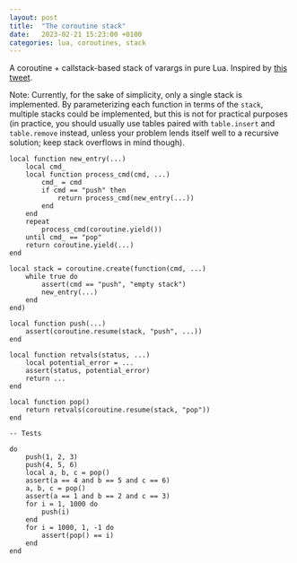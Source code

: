 ```yaml
---
layout: post
title:  "The coroutine stack"
date:   2023-02-21 15:23:00 +0100
categories: lua, coroutines, stack
---
```


A coroutine + callstack-based stack of varargs in pure Lua.
Inspired by [this tweet](https://twitter.com/ImogenBits/status/1325424621286518784).

Note: Currently, for the sake of simplicity, only a single stack is implemented.
By parameterizing each function in terms of the `stack`, multiple stacks
could be implemented, but this is not for practical purposes
(in practice, you should usually use tables paired with `table.insert`
and `table.remove` instead, unless your problem lends itself well
to a recursive solution; keep stack overflows in mind though).

```
local function new_entry(...)
	local cmd_
	local function process_cmd(cmd, ...)
		cmd_ = cmd
		if cmd == "push" then
			return process_cmd(new_entry(...))
		end
	end
	repeat
		process_cmd(coroutine.yield())
	until cmd_ == "pop"
	return coroutine.yield(...)
end

local stack = coroutine.create(function(cmd, ...)
	while true do
		assert(cmd == "push", "empty stack")
		new_entry(...)
	end
end)

local function push(...)
	assert(coroutine.resume(stack, "push", ...))
end

local function retvals(status, ...)
	local potential_error = ...
	assert(status, potential_error)
	return ...
end

local function pop()
	return retvals(coroutine.resume(stack, "pop"))
end

-- Tests

do
	push(1, 2, 3)
	push(4, 5, 6)
	local a, b, c = pop()
	assert(a == 4 and b == 5 and c == 6)
	a, b, c = pop()
	assert(a == 1 and b == 2 and c == 3)
	for i = 1, 1000 do
		push(i)
	end
	for i = 1000, 1, -1 do
		assert(pop() == i)
	end
end
```
